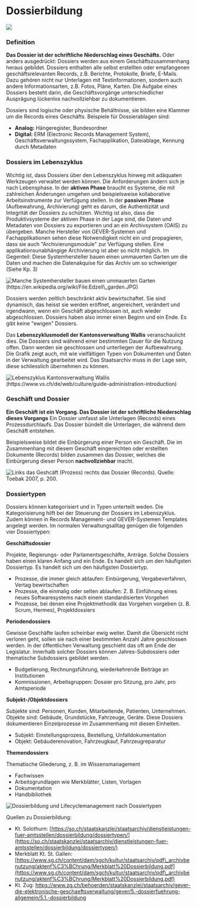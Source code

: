 # Dossierbildung

![](<../.gitbook/assets/image (3) (1).png>)

### **Definition**

**Das Dossier ist der schriftliche Niederschlag eines Geschäfts.** Oder anders ausgedrückt: Dossiers werden aus einem Geschäftszusammenhang heraus gebildet. Dossiers enthalten alle selbst erstellten oder empfangenen geschäftsrelevanten Records, z.B. Berichte, Protokolle, Briefe, E-​Mails. Dazu gehören nicht nur Unterlagen mit Textinformationen, sondern auch andere Informationsarten, z.B. Fotos, Pläne, Karten. Die Aufgabe eines Dossiers besteht darin, die Geschäftsvorgänge unterschiedlicher Ausprägung lückenlos nachvollziehbar zu dokumentieren.

Dossiers sind logische oder physische Behältnisse, sie bilden eine Klammer um die Records eines Geschäfts. Beispiele für Dossierablagen sind:

* **Analog:** Hängeregister, Bundesordner
* **Digital:** ERM (Electronic Records Management System), Geschäftsverwaltungssystem, Fachapplikation, Dateiablage, Kennung durch Metadaten

### Dossiers im Lebenszyklus

Wichtig ist, dass Dossiers über den Lebenszyklus hinweg mit adäquaten Werkzeugen verwaltet werden können. Die Anforderungen ändern sich je nach Lebensphase. In der **aktiven Phase** braucht es Systeme, die mit zahlreichen Änderungen umgehen und beispielsweise kollaborative Arbeitsinstrumente zur Verfügung stellen. In der **passiven Phase** (Aufbewahrung, Archivierung) geht es darum, die Authentizität und Integrität der Dossiers zu schützen. Wichtig ist also, dass die Produktivsysteme der aktiven Phase in der Lage sind, die Daten und Metadaten von Dossiers zu exportieren und an ein Archivsystem (OAIS) zu übergeben. Manche Hersteller von GEVER-Systemen und Fachapplikationen sehen diese Notwendigkeit nicht ein und propagieren, dass sie auch "Archivierungsmodule" zur Verfügung stellen. Eine applikationsunabhängige Archivierung ist aber so nicht möglich. Im Gegenteil: Diese Systemhersteller bauen einen ummauerten Garten um die Daten und machen die Datenakquise für das Archiv um so schwieriger (Siehe Kp. 3)

![Manche Systemhersteller bauen einen ummauerten Garten (https://en.wikipedia.org/wiki/File:Edzell\_garden.JPG)](<../.gitbook/assets/image (8).png>)

Dossiers werden zeitlich beschränkt aktiv bewirtschaftet. Sie sind dynamisch, das heisst sie werden eröffnet, angereichert, verändert und irgendwann, wenn ein Geschäft abgeschlossen ist, auch wieder abgeschlossen. Dossiers haben also immer einen Beginn und ein Ende. Es gibt keine "ewigen" Dossiers.

Das **Lebenszyklusmodell der Kantonsverwaltung Wallis** veranschaulicht dies. Die Dossiers sind während einer bestimmten Dauer für die Nutzung offen. Dann werden sie geschlossen und unterliegen der Aufbewahrung. Die Grafik zeigt auch, mit wie vielfältigen Typen von Dokumenten und Daten in der Verwaltung gearbeitet wird. Das Staatsarchiv muss in der Lage sein, diese schliesslich übernehmen zu können.

![Lebenszyklus Kantonsverwaltung Wallis (https://www.vs.ch/de/web/culture/guide-administration-introduction)](../.gitbook/assets/image.png)

### Geschäft und Dossier

**Ein Geschäft ist ein Vorgang. Das Dossier ist der schriftliche Niederschlag dieses Vorgangs** Ein Dossier umfasst alle Unterlagen (Records) eines Prozessdurchlaufs. Das Dossier bündelt die Unterlagen, die während dem Geschäft entstehen.

Beispielsweise bildet die Einbürgerung einer Person ein Geschäft. Die im Zusammenhang mit diesem Geschäft eingereichten oder erstellten Dokumente (Records) bilden zusammen das Dossier, welches die Einbürgerung dieser Person **nachvollziehbar** macht.

![Links das Geshcäft (Prozess) rechts das Dossier (Records). Quelle: Toebak 2007, p. 200.](<../.gitbook/assets/image (4).png>)

### Dossiertypen

Dossiers können kategorisiert und in Typen unterteilt weden. Die Kategorisierung hilft bei der Steuerung der Dossiers im Lebenszyklus. Zudem können in Records Management- und GEVER-Systemen Templates angelegt werden. Im normalen Verwaltungsalltag genügen die folgenden vier Dossiertypen:

**Geschäftsdossier**

Projekte, Regierungs- oder Parlamentsgeschäfte, Anträge. Solche Dossiers haben einen klaren Anfang und ein Ende. Es handelt sich um den häufigsten Dossiertyp. Es handelt sich um den häufigsten Dossiertyp.&#x20;

* Prozesse, die immer gleich ablaufen: Einbürgerung, Vergabeverfahren, Vertag bewirtschaften&#x20;
* Prozesse, die einmalig oder selten ablaufen: Z. B. Einführung eines neues Softwaresystems nach einem standardisierten Vorgehen&#x20;
* Prozesse, bei denen eine Projektmethodik das Vorgehen vorgeben (z. B. Scrum, Hermes), Projektdossiers

**Periodendossiers**

Gewisse Geschäfte laufen scheinbar ewig weiter. Damit die Übersicht nicht verloren geht, sollen sie nach einer bestimmten Anzahl Jahre geschlossen werden. In der öffentlichen Verwaltung geschieht das oft am Ende der Legislatur. Innerhalb solcher Dossiers können Jahres-​Subdossiers oder thematische Subdossiers gebildet werden.&#x20;

* Budgetierung, Rechnungsführung, wiederkehrende Beiträge an Institutionen&#x20;
* Kommissionen, Arbeitsgruppen: Dossier pro Sitzung, pro Jahr, pro Amtsperiode

**Subjekt-/Objektdossiers**

Subjekte sind: Personen, Kunden, Mitarbeitende, Patienten, Unternehmen. Objekte sind: Gebäude, Grundstücke, Fahrzeuge, Geräte. Diese Dossiers dokumentieren Einzelprozesse im Zusammenhang mit diesen Einheiten.

* Subjekt: Einstellungsprozess, Bestellung, Unfalldokumentation&#x20;
* Objekt: Gebäuderenovation, Fahrzeugkauf, Fahrzeugreparatur

**Themendossiers**

Thematische Gliederung, z. B. im Wissensmanagement&#x20;

* Fachwissen&#x20;
* Arbeitsgrundlagen wie Merkblätter, Listen, Vorlagen&#x20;
* Dokumentation&#x20;
* Handbibliothek

![Dossierbildung und Lifecyclemanagement nach Dossiertypen](<../.gitbook/assets/image (2) (2).png>)



Quellen zu Dossierbildung:&#x20;

* Kt. Solothurn: [https://so.ch/staatskanzlei/staatsarchiv/dienstleistungen-fuer-amtsstellen/dossierbildung/dossiertypen/](https://so.ch/staatskanzlei/staatsarchiv/dienstleistungen-fuer-amtsstellen/dossierbildung/dossiertypen/)
* Merkblatt Kt. St. Gallen: [https://www.sg.ch/content/dam/sgch/kultur/staatsarchiv/pdf\_archivbenutzung/aktenf%C3%BChrung/Merkblatt%20Dossierbildung.pdf](https://www.sg.ch/content/dam/sgch/kultur/staatsarchiv/pdf\_archivbenutzung/aktenf%C3%BChrung/Merkblatt%20Dossierbildung.pdf)
* Kt. Zug: [https://www.zg.ch/behoerden/staatskanzlei/staatsarchiv/gever-die-elektronische-geschaeftsverwaltung/gever/5.-dossierfuehrung-allgemein/5.1.-dossierbildung ](https://www.zg.ch/behoerden/staatskanzlei/staatsarchiv/gever-die-elektronische-geschaeftsverwaltung/gever/5.-dossierfuehrung-allgemein/5.1.-dossierbildung)

